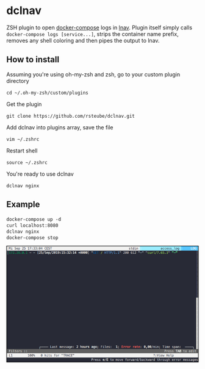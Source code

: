 # dclnav

ZSH plugin to open [docker-compose](https://github.com/docker/compose) logs in [lnav](http://lnav.org/).
Plugin itself simply calls `docker-compose logs [service...]`, strips the container name prefix, removes any shell coloring and then pipes the output to lnav.

## How to install
Assuming you're using oh-my-zsh and zsh, go to your custom plugin directory
```
cd ~/.oh-my-zsh/custom/plugins
```

Get the plugin
```
git clone https://github.com/rsteube/dclnav.git
```

Add dclnav into plugins array, save the file
```
vim ~/.zshrc
```

Restart shell
```
source ~/.zshrc
```

You're ready to use dclnav
```
dclnav nginx
```

## Example

```
docker-compose up -d
curl localhost:8080
dclnav nginx
docker-compose stop
```

![](example.png)
